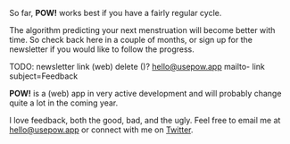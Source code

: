 So far, **POW!** works best if you have a fairly regular cycle.

The algorithm predicting your next menstruation will become better with time. So check back here in a couple of months, or sign up for the newsletter if you would like to follow the progress.

 TODO:
newsletter link
(web) delete ()?
hello@usepow.app mailto- link subject=Feedback

**POW!** is a (web) app in very active development and will probably change quite a lot in the coming year.

I love feedback, both the good, bad, and the ugly. Feel free to email me at hello@usepow.app or connect with me on [Twitter](https://twitter.com/raae).


